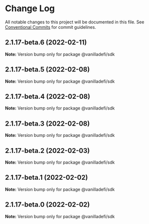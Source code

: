 # Change Log

All notable changes to this project will be documented in this file.
See [Conventional Commits](https://conventionalcommits.org) for commit guidelines.

## 2.1.17-beta.6 (2022-02-11)

**Note:** Version bump only for package @vanilladefi/sdk





## 2.1.17-beta.5 (2022-02-08)

**Note:** Version bump only for package @vanilladefi/sdk





## 2.1.17-beta.4 (2022-02-08)

**Note:** Version bump only for package @vanilladefi/sdk





## 2.1.17-beta.3 (2022-02-08)

**Note:** Version bump only for package @vanilladefi/sdk





## 2.1.17-beta.2 (2022-02-03)

**Note:** Version bump only for package @vanilladefi/sdk





## 2.1.17-beta.1 (2022-02-02)

**Note:** Version bump only for package @vanilladefi/sdk





## 2.1.17-beta.0 (2022-02-02)

**Note:** Version bump only for package @vanilladefi/sdk
